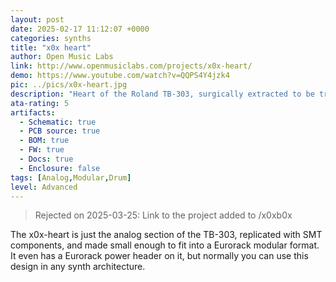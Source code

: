 ```yaml
---
layout: post
date: 2025-02-17 11:12:07 +0000
categories: synths
title: "x0x heart"
author: Open Music Labs
link: http://www.openmusiclabs.com/projects/x0x-heart/
demo: https://www.youtube.com/watch?v=QQPS4Y4jzk4
pic: ../pics/x0x-heart.jpg
description: "Heart of the Roland TB-303, surgically extracted to be transplanted into your designs"
ata-rating: 5
artifacts:
  - Schematic: true
  - PCB source: true
  - BOM: true
  - FW: true
  - Docs: true
  - Enclosure: false
tags: [Analog,Modular,Drum]
level: Advanced
---
```


> Rejected on 2025-03-25: Link to the project added to /x0xb0x

The x0x-heart is just the analog section of the TB-303, replicated with SMT components, and made small enough to fit into a Eurorack modular format. It even has a Eurorack power header on it, but normally you can use this design in any synth architecture.